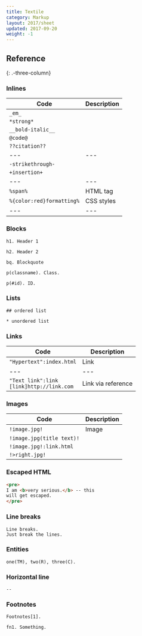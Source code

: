 ```yaml
---
title: Textile
category: Markup
layout: 2017/sheet
updated: 2017-09-20
weight: -1
---
```


## Reference

{: .-three-column}

### Inlines

| Code                      | Description |
| ------------------------- | ----------- |
| `_em_`                    |             |
| `*strong*`                |             |
| `__bold-italic__`         |             |
| `@code@`                  |             |
| `??citation??`            |             |
| ---                       | ---         |
| `-strikethrough-`         |             |
| `+insertion+`             |             |
| ---                       | ---         |
| `%span%`                  | HTML tag    |
| `%{color:red}formatting%` | CSS styles  |
| ---                       | ---         |

### Blocks

```textile
h1. Header 1
```

```textile
h2. Header 2
```

```textile
bq. Blockquote
```

```textile
p(classname). Class.
```

```textile
p(#id). ID.
```

### Lists

```textile
## ordered list
```

```textile
* unordered list
```

### Links

| Code                                            | Description        |
| ----------------------------------------------- | ------------------ |
| `"Hypertext":index.html`                        | Link               |
| ---                                             | ---                |
| `"Text link":link` <br> `[link]http://link.com` | Link via reference |

### Images

| Code                      | Description |
| ------------------------- | ----------- |
| `!image.jpg!`             | Image       |
| `!image.jpg(title text)!` |             |
| `!image.jpg!:link.html`   |             |
| `!>right.jpg!`            |             |

### Escaped HTML

```html
<pre>
I am <b>very serious.</b> -- this
will get escaped.
</pre>
```

### Line breaks

```textile
Line breaks.
Just break the lines.
```

### Entities

```textile
one(TM), two(R), three(C).
```

### Horizontal line

```textile
--
```

### Footnotes

```textile
Footnotes[1].
```

```textile
fn1. Something.
```
